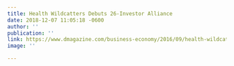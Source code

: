 ```yaml
---
title: Health Wildcatters Debuts 26-Investor Alliance
date: 2018-12-07 11:05:18 -0600
author: ''
publication: ''
link: https://www.dmagazine.com/business-economy/2016/09/health-wildcatters-debuts-26-investor-alliance/
image: ''

---
```

